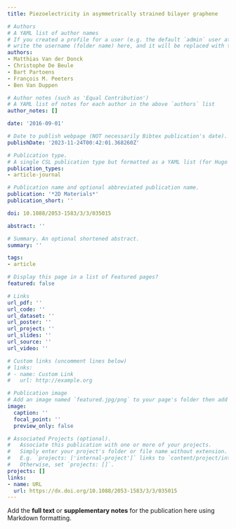 ```yaml
---
title: Piezoelectricity in asymmetrically strained bilayer graphene

# Authors
# A YAML list of author names
# If you created a profile for a user (e.g. the default `admin` user at `content/authors/admin/`), 
# write the username (folder name) here, and it will be replaced with their full name and linked to their profile.
authors:
- Matthias Van der Donck
- Christophe De Beule
- Bart Partoens
- François M. Peeters
- Ben Van Duppen

# Author notes (such as 'Equal Contribution')
# A YAML list of notes for each author in the above `authors` list
author_notes: []

date: '2016-09-01'

# Date to publish webpage (NOT necessarily Bibtex publication's date).
publishDate: '2023-11-24T00:42:01.368260Z'

# Publication type.
# A single CSL publication type but formatted as a YAML list (for Hugo requirements).
publication_types:
- article-journal

# Publication name and optional abbreviated publication name.
publication: '*2D Materials*'
publication_short: ''

doi: 10.1088/2053-1583/3/3/035015

abstract: ''

# Summary. An optional shortened abstract.
summary: ''

tags:
- article

# Display this page in a list of Featured pages?
featured: false

# Links
url_pdf: ''
url_code: ''
url_dataset: ''
url_poster: ''
url_project: ''
url_slides: ''
url_source: ''
url_video: ''

# Custom links (uncomment lines below)
# links:
# - name: Custom Link
#   url: http://example.org

# Publication image
# Add an image named `featured.jpg/png` to your page's folder then add a caption below.
image:
  caption: ''
  focal_point: ''
  preview_only: false

# Associated Projects (optional).
#   Associate this publication with one or more of your projects.
#   Simply enter your project's folder or file name without extension.
#   E.g. `projects: ['internal-project']` links to `content/project/internal-project/index.md`.
#   Otherwise, set `projects: []`.
projects: []
links:
- name: URL
  url: https://dx.doi.org/10.1088/2053-1583/3/3/035015
---
```


Add the **full text** or **supplementary notes** for the publication here using Markdown formatting.
